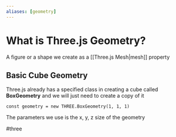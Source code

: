 ```yaml
---
aliases: [geometry]
---
```


# What is Three.js Geometry?

A figure or a shape we create as a [[Three.js Mesh|mesh]] property


## Basic Cube Geometry
Three.js already has a specified class in creating a cube called **BoxGeometry** and we will just need to create a copy of it

`const geometry = new THREE.BoxGeometry(1, 1, 1)`

The parameters we use is the x, y, z size of the geometry

#three